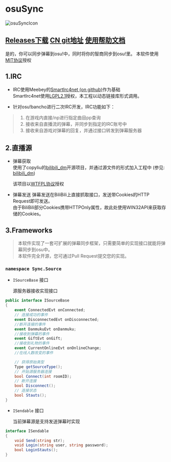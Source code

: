 # osuSync

![osuSyncIcon](Sync/Resources/osu!%20001.ico)

## [Releases下载](/releases) [CN git地址](http://git.oschina.net/remilia/osuSync) [使用帮助文档](help_readme/README.md) 

是的，你可以同步弹幕到osu!中，同时将你的智商同步到osu!里。
本软件使用[MIT协议](LICENSE)授权

## 1.IRC

- IRC使用Meebey的[SmartIrc4net (on github)](https://github.com/meebey/SmartIrc4net)作为基础  
  SmartIrc4net使用[LGPL2.1](https://github.com/meebey/SmartIrc4net/blob/master/LICENSE)授权，本工程以动态链接库形式调用。  

- 针对osu!bancho进行二次IRC开发，IRC功能如下：  
> 1. 在游戏内直接/np进行指定曲目pp查询  
> 2. 接收来自直播流的弹幕，并同步到指定的IRC账号中  
> 3. 接收来自游戏对弹幕的回复，并通过接口转发到弹幕服务器  

## 2.直播源

- 弹幕获取  
    使用了copyliu的[bilibili_dm](https://github.com/copyliu/bililive_dm)开源项目，并通过源文件的形式加入工程中
    (参见: [bilibili_dm](Sync/Source/BiliBili/Bilibili_dm/DanmakuLoader.cs))  
    
    该项目以[WTFPL协议](https://github.com/copyliu/bililive_dm/blob/master/LICENSE.txt)授权

- 弹幕发送
    弹幕发送在BiliBili上直接抓取接口，发送带Cookies的HTTP Request即可发送。  
    由于BiliBili部分Cookies携带HTTPOnly属性，故此处使用WIN32API来获取存储的Cookies。

## 3.Frameworks

>  本软件实现了一套可扩展的弹幕同步框架，只需要简单的实现接口就能将弹幕同步到osu中。  
>  本软件完全开源，您可通过Pull Request提交您的实现。

### `namespace Sync.Source`   

- `ISourceBase` 接口  
    
    源服务器接收实现接口

```csharp
public interface ISourceBase
{
    event ConnectedEvt onConnected;
    // 连接成功的事件
    event DisconnectedEvt onDisconnected;
    //断开连接的事件
    event DanmukuEvt onDanmuku;
    //接收到弹幕的事件
    event GiftEvt onGift;
    //接收到礼物的事件
    event CurrentOnlineEvt onOnlineChange;
    //在线人数改变的事件

    // 获得原始类型
    Type getSourceType();
    // 开始源服务器连接
    bool Connect(int roomID);
    // 断开连接
    bool Disconnect();
    // 连接状态
    bool Stauts();
}
```


- `ISendable` 接口  
    
    当前弹幕源是支持发送弹幕时实现

```csharp
interface ISendable
{
    void Send(string str);
    void Login(string user, string password);
    bool LoginStauts();
}
```
